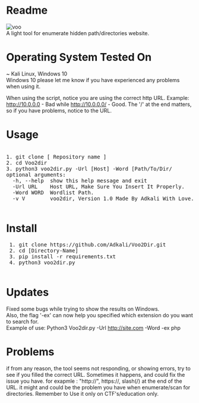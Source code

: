 
# Readme
![voo](https://user-images.githubusercontent.com/90532971/175819097-1ae99d5d-1847-40fa-b408-7acf49602c46.png)<br>
A light tool for enumerate hidden path/directories website.
# Operating System Tested On
~ Kali Linux, Windows 10<br>Windows 10
please let me know if you have experienced any problems when using it.<br>

When using the script, notice you are using the correct http URL.
Example: http://10.0.0.0 - Bad while http://10.0.0.0/ - Good.
The '/' at the end matters, so if you have problems, notice to the URL.

# Usage
<pre> 
1. git clone [ Repository name ]
2. cd Voo2dir
3. python3 voo2dir.py -Url [Host] -Word [Path/To/Dir/</pre]

# Optional Args
<pre>
optional arguments:
  -h, --help  show this help message and exit
  -Url URL    Host URL, Make Sure You Insert It Properly.
  -Word WORD  Wordlist Path.
  -v V        voo2dir, Version 1.0 Made By Adkali With Love.
  </pre>
  
  # Install
 <pre>
 1. git clone https://github.com/Adkali/Voo2Dir.git
 2. cd [Directory-Name]
 3. pip install -r requirements.txt
 4. python3 voo2dir.py
 </pre>
 # Updates 
 Fixed some bugs while trying to show the results on Windows.<br>
 Also, the flag '-ex' can now help you specified which extension do you want to search for.<br>
 Example of use: Python3 Voo2dir.py -Url http://site.com -Word -ex php 
 # Problems
 if from any reason, the tool seems not responding, or showing errors, try to see if you filled the correct URL. Sometimes it happens, and could fix the issue you have. for exapmle : "http://", https://, slash(/) at the end of the URL. it might and could be the problem you have when enumerate/scan for directories. Remember to Use it only on CTF's/education only.

